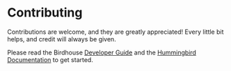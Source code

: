 # Contributing

Contributions are welcome, and they are greatly appreciated! Every little bit helps, and credit will always be given.

Please read the Birdhouse [Developer Guide](https://birdhouse.readthedocs.io/en/latest/dev_guide.html)
and the [Hummingbird Documentation](http://hummingbird.readthedocs.io/en/latest/) to get started.
